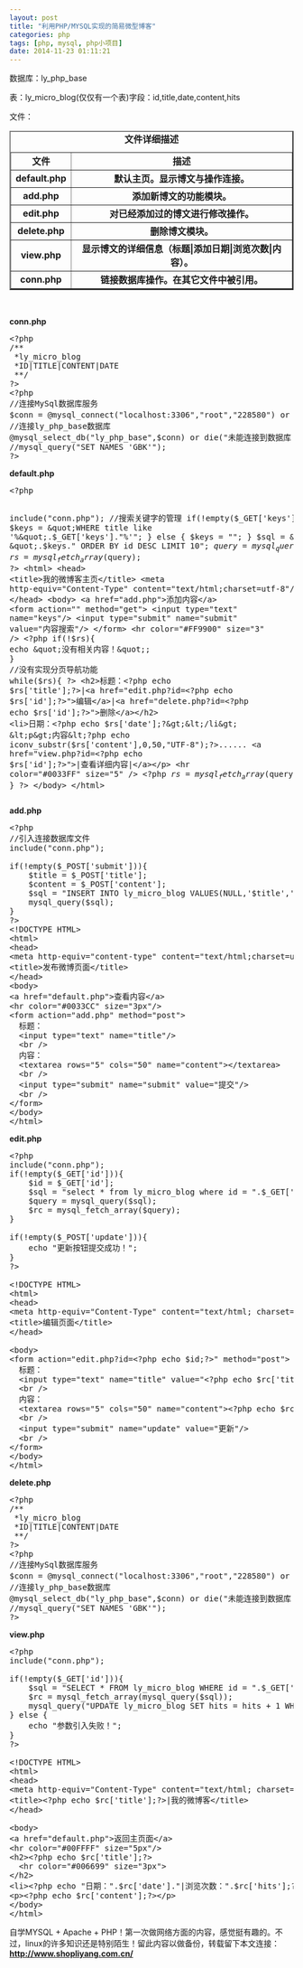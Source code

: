 ```yaml
---
layout: post
title: "利用PHP/MYSQL实现的简易微型博客"
categories: php
tags: [php, mysql, php小项目]
date: 2014-11-23 01:11:21
---
```


<p>数据库：ly_php_base</p>

<p>表：ly_micro_blog(仅仅有一个表)字段：id,title,date,content,hits</p>

<p>文件：</p>

<p>

<table border="2" width="800" cellspacing="2" cellpadding="1" align="center" style="font-weight:bold; text-align:center">

<caption>文件详细描述</caption>

<tbody>

<tr>

<td style="text-align:center">文件</td>

<td style="text-align:center">描述</td>

</tr>

<tr>

<td style="text-align:center">default.php</td>

<td style="text-align:center">默认主页。显示博文与操作连接。</td>

</tr>

<tr>

<td style="text-align:center">add.php</td>

<td style="text-align:center">添加新博文的功能模块。</td>

</tr>

<tr>

<td style="text-align:center">edit.php</td>

<td style="text-align:center">对已经添加过的博文进行修改操作。</td>

</tr>

<tr>

<td style="text-align:center">delete.php</td>

<td style="text-align:center">删除博文模块。</td>

</tr>

<tr>

<td style="text-align:center">view.php</td>

<td style="text-align:center">显示博文的详细信息（标题|添加日期|浏览次数|内容）。</td>

</tr>

<tr>

<td style="text-align:center">conn.php</td>

<td style="text-align:center">链接数据库操作。在其它文件中被引用。</td>

</tr>

</tbody>

</table>

</p>

<div style="text-align:center"><strong><br>

</strong></div>

<strong>conn.php</strong>

<p></p>

<pre name="code" class="php">&lt;?php
/**
 *ly_micro_blog
 *ID|TITLE|CONTENT|DATE
 **/
?&gt;
&lt;?php
//连接MySql数据库服务
$conn = @mysql_connect(&quot;localhost:3306&quot;,&quot;root&quot;,&quot;228580&quot;) or die(&quot;连接数据库服务器失败！&quot;);
//连接ly_php_base数据库
@mysql_select_db(&quot;ly_php_base&quot;,$conn) or die(&quot;未能连接到数据库！&quot;);
//mysql_query(&quot;SET NAMES 'GBK'&quot;);
?&gt;</pre><strong>default.php</strong><pre name="code" class="html">&lt;?php
include(&quot;conn.php&quot;);
//搜索关键字的管理
if(!empty($_GET['keys'])){
	$keys = &quot;WHERE title like '%&quot;.$_GET['keys'].&quot;%'&quot;;
} else {
	$keys = &quot;&quot;;
}
$sql = &quot;SELECT * FROM ly_micro_blog &quot;.$keys.&quot; ORDER BY id DESC LIMIT 10&quot;;
$query = mysql_query($sql);
$rs = mysql_fetch_array($query);
?&gt;
&lt;html&gt;
&lt;head&gt;
&lt;title&gt;我的微博客主页&lt;/title&gt;
&lt;meta http-equiv=&quot;Content-Type&quot; content=&quot;text/html;charset=utf-8&quot;/&gt;
&lt;/head&gt;
&lt;body&gt;
&lt;a href=&quot;add.php&quot;&gt;添加内容&lt;/a&gt;
&lt;form action=&quot;&quot; method=&quot;get&quot;&gt;
  &lt;input type=&quot;text&quot; name=&quot;keys&quot;/&gt;
  &lt;input type=&quot;submit&quot; name=&quot;submit&quot; value=&quot;内容搜索&quot;/&gt;
&lt;/form&gt;
&lt;hr color=&quot;#FF9900&quot; size=&quot;3&quot; /&gt;
&lt;?php
if(!$rs){
	echo &quot;没有相关内容！&quot;;
}
//没有实现分页导航功能
while($rs){
?&gt;
&lt;h2&gt;标题：&lt;?php echo $rs['title'];?&gt;|&lt;a href=&quot;edit.php?id=&lt;?php echo $rs['id'];?&gt;&quot;&gt;编辑&lt;/a&gt;|&lt;a href=&quot;delete.php?id=&lt;?php echo $rs['id'];?&gt;&quot;&gt;删除&lt;/a&gt;&lt;/h2&gt;
&lt;li&gt;日期：&lt;?php echo $rs['date'];?&gt;&lt;/li&gt;
&lt;p&gt;内容&lt;?php echo iconv_substr($rs['content'],0,50,&quot;UTF-8&quot;);?&gt;...... &lt;a href=&quot;view.php?id=&lt;?php echo $rs['id'];?&gt;&quot;&gt;|查看详细内容|&lt;/a&gt;&lt;/p&gt;
&lt;hr color=&quot;#0033FF&quot; size=&quot;5&quot; /&gt;
&lt;?php
	$rs = mysql_fetch_array($query);
}
?&gt;
&lt;/body&gt;
&lt;/html&gt;</pre><strong>add.php</strong>

<p></p>

<pre name="code" class="html">&lt;?php
//引入连接数据库文件
include(&quot;conn.php&quot;);

if(!empty($_POST['submit'])){
	$title = $_POST['title'];
	$content = $_POST['content'];
	$sql = &quot;INSERT INTO ly_micro_blog VALUES(NULL,'$title','$content',now())&quot;;
	mysql_query($sql);
}
?&gt;
&lt;!DOCTYPE HTML&gt;
&lt;html&gt;
&lt;head&gt;
&lt;meta http-equiv=&quot;content-type&quot; content=&quot;text/html;charset=utf-8&quot;/&gt;
&lt;title&gt;发布微博页面&lt;/title&gt;
&lt;/head&gt;
&lt;body&gt;
&lt;a href=&quot;default.php&quot;&gt;查看内容&lt;/a&gt;
&lt;hr color=&quot;#0033CC&quot; size=&quot;3px&quot;/&gt;
&lt;form action=&quot;add.php&quot; method=&quot;post&quot;&gt;
  标题：
  &lt;input type=&quot;text&quot; name=&quot;title&quot;/&gt;
  &lt;br /&gt;
  内容：
  &lt;textarea rows=&quot;5&quot; cols=&quot;50&quot; name=&quot;content&quot;&gt;&lt;/textarea&gt;
  &lt;br /&gt;
  &lt;input type=&quot;submit&quot; name=&quot;submit&quot; value=&quot;提交&quot;/&gt;
  &lt;br /&gt;
&lt;/form&gt;
&lt;/body&gt;
&lt;/html&gt;</pre>

<p><strong>edit.php</strong></p>

<p></p>

<pre name="code" class="php">&lt;?php 
include(&quot;conn.php&quot;);
if(!empty($_GET['id'])){
	$id = $_GET['id'];
	$sql = &quot;select * from ly_micro_blog where id = &quot;.$_GET['id'];
	$query = mysql_query($sql);	
	$rc = mysql_fetch_array($query);
}

if(!empty($_POST['update'])){
	echo &quot;更新按钮提交成功！&quot;;
}
?&gt;

&lt;!DOCTYPE HTML&gt;
&lt;html&gt;
&lt;head&gt;
&lt;meta http-equiv=&quot;Content-Type&quot; content=&quot;text/html; charset=utf-8&quot;&gt;
&lt;title&gt;编辑页面&lt;/title&gt;
&lt;/head&gt;

&lt;body&gt;
&lt;form action=&quot;edit.php?id=&lt;?php echo $id;?&gt;&quot; method=&quot;post&quot;&gt;
  标题：
  &lt;input type=&quot;text&quot; name=&quot;title&quot; value=&quot;&lt;?php echo $rc['title'];?&gt;&quot;/&gt;
  &lt;br /&gt;
  内容：
  &lt;textarea rows=&quot;5&quot; cols=&quot;50&quot; name=&quot;content&quot;&gt;&lt;?php echo $rc['content'];?&gt;&lt;/textarea&gt;
  &lt;br /&gt;
  &lt;input type=&quot;submit&quot; name=&quot;update&quot; value=&quot;更新&quot;/&gt;
  &lt;br /&gt;
&lt;/form&gt;
&lt;/body&gt;
&lt;/html&gt;</pre><strong>delete.php</strong>

<p></p>

<p></p>

<pre name="code" class="php">&lt;?php
/**
 *ly_micro_blog
 *ID|TITLE|CONTENT|DATE
 **/
?&gt;
&lt;?php
//连接MySql数据库服务
$conn = @mysql_connect(&quot;localhost:3306&quot;,&quot;root&quot;,&quot;228580&quot;) or die(&quot;连接数据库服务器失败！&quot;);
//连接ly_php_base数据库
@mysql_select_db(&quot;ly_php_base&quot;,$conn) or die(&quot;未能连接到数据库！&quot;);
//mysql_query(&quot;SET NAMES 'GBK'&quot;);
?&gt;</pre><strong>view.php</strong>

<p></p>

<p></p>

<pre name="code" class="php">&lt;?php 
include(&quot;conn.php&quot;);

if(!empty($_GET['id'])){
	$sql = &quot;SELECT * FROM ly_micro_blog WHERE id = &quot;.$_GET['id'];
	$rc = mysql_fetch_array(mysql_query($sql));
	mysql_query(&quot;UPDATE ly_micro_blog SET hits = hits + 1 WHERE id = &quot;.$_GET['id']);
} else {
	echo &quot;参数引入失败！&quot;;
}
?&gt;

&lt;!DOCTYPE HTML&gt;
&lt;html&gt;
&lt;head&gt;
&lt;meta http-equiv=&quot;Content-Type&quot; content=&quot;text/html; charset=utf-8&quot;&gt;
&lt;title&gt;&lt;?php echo $rc['title'];?&gt;|我的微博客&lt;/title&gt;
&lt;/head&gt;

&lt;body&gt;
&lt;a href=&quot;default.php&quot;&gt;返回主页面&lt;/a&gt;
&lt;hr color=&quot;#00FFFF&quot; size=&quot;5px&quot;/&gt;
&lt;h2&gt;&lt;?php echo $rc['title'];?&gt;
  &lt;hr color=&quot;#006699&quot; size=&quot;3px&quot;&gt;
&lt;/h2&gt;
&lt;li&gt;&lt;?php echo &quot;日期：&quot;.$rc['date'].&quot;|浏览次数：&quot;.$rc['hits'];?&gt;&lt;/li&gt;
&lt;p&gt;&lt;?php echo $rc['content'];?&gt;&lt;/p&gt;
&lt;/body&gt;
&lt;/html&gt;
</pre>自学MYSQL &#43; Apache &#43; PHP！第一次做网络方面的内容，感觉挺有趣的。不过，linux的许多知识还是特别陌生！留此内容以做备份，转载留下本文连接：<strong><span style="color:#ffffff"><a href="http://www.shopliyang.com.cn/" target="_blank">http://www.shopliyang.com.cn/</a></span></strong>

